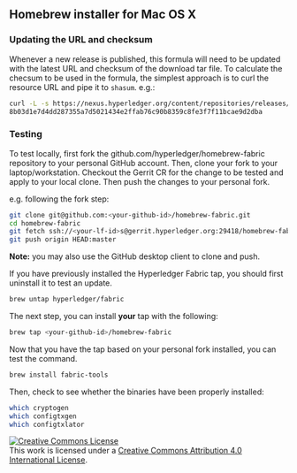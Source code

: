 ## Homebrew installer for Mac OS X

### Updating the URL and checksum

Whenever a new release is published, this formula will need to be updated with the latest URL and checksum of the download tar file. To calculate the checsum to be used in the formula, the simplest approach is to curl the resource URL and pipe it to `shasum`. e.g.:

```bash
curl -L -s https://nexus.hyperledger.org/content/repositories/releases/org/hyperledger/fabric/hyperledger-fabric/darwin-amd64-1.0.0/hyperledger-fabric-darwin-amd64-1.0.0.tar.gz | shasum -a 256
8b03d1e7d4dd287355a7d5021434e2ffab76c90b8359c8fe3f7f11bcae9d2dba
```

### Testing

To test locally, first fork the github.com/hyperledger/homebrew-fabric
repository to your personal GitHub account. Then, clone your fork to your
laptop/workstation. Checkout the Gerrit CR for the change to be tested and
apply to your local clone. Then push the changes to your personal fork.

e.g. following the fork step:

```bash
git clone git@github.com:<your-github-id>/homebrew-fabric.git
cd homebrew-fabric
git fetch ssh://<your-lf-id>s@gerrit.hyperledger.org:29418/homebrew-fabric refs/changes/41/11241/5 && git checkout FETCH_HEAD
git push origin HEAD:master
```

**Note:** you may also use the GitHub desktop client to clone and push.

If you have previously installed the Hyperledger Fabric tap,
you should first uninstall it to test an update.

```bash
brew untap hyperledger/fabric
```

The next step, you can install **your** tap with the following:

```bash
brew tap <your-github-id>/homebrew-fabric
```

Now that you have the tap based on your personal fork installed, you can
test the command.

```bash
brew install fabric-tools
```

Then, check to see whether the binaries have been properly installed:

```bash
which cryptogen
which configtxgen
which configtxlator
```

<a rel="license" href="http://creativecommons.org/licenses/by/4.0/"><img alt="Creative Commons License" style="border-width:0" src="https://i.creativecommons.org/l/by/4.0/88x31.png" /></a><br />This work is licensed under a <a rel="license" href="http://creativecommons.org/licenses/by/4.0/">Creative Commons Attribution 4.0 International License</a>.
